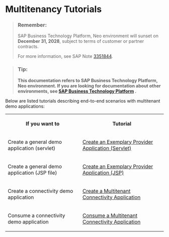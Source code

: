 <!-- loio39be2d25d25148cea4c11058f6a83d87 -->

# Multitenancy Tutorials



> ### Remember:  
> SAP Business Technology Platform, Neo environment will sunset on **December 31, 2028**, subject to terms of customer or partner contracts.
> 
> For more information, see SAP Note [3351844](https://me.sap.com/notes/3351844).

> ### Tip:  
> **This documentation refers to SAP Business Technology Platform, Neo environment. If you are looking for documentation about other environments, see [SAP Business Technology Platform](https://help.sap.com/docs/btp/sap-business-technology-platform/sap-business-technology-platform?version=Cloud) .**



Below are listed tutorials describing end-to-end scenarios with multitenant demo applications:




<table>
<tr>
<th valign="top">

If you want to

</th>
<th valign="top">

Tutorial

</th>
</tr>
<tr>
<td valign="top">

Create a general demo application \(servlet\)

</td>
<td valign="top">

[Create an Exemplary Provider Application \(Servlet\)](create-an-exemplary-provider-application-servlet-893f71c.md)

</td>
</tr>
<tr>
<td valign="top">

Create a general demo application \(JSP file\)

</td>
<td valign="top">

[Create an Exemplary Provider Application \(JSP\)](create-an-exemplary-provider-application-jsp-255422a.md)

</td>
</tr>
<tr>
<td valign="top">

Create a connectivity demo application

</td>
<td valign="top">

[Create a Multitenant Connectivity Application](create-a-multitenant-connectivity-application-d88900b.md)

</td>
</tr>
<tr>
<td valign="top">

Consume a connectivity demo application

</td>
<td valign="top">

[Consume a Multitenant Connectivity Application](consume-a-multitenant-connectivity-application-d2886a5.md)

</td>
</tr>
</table>

